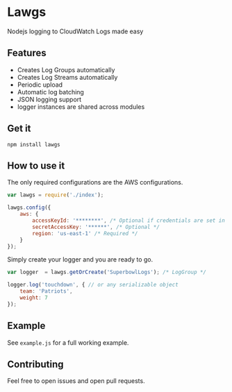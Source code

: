 # Lawgs
Nodejs logging to CloudWatch Logs made easy

## Features
- Creates Log Groups automatically
- Creates Log Streams automatically
- Periodic upload
- Automatic log batching
- JSON logging support
- logger instances are shared across modules

## Get it
``` npm install lawgs ```

## How to use it

The only required configurations are the AWS configurations.

```js
var lawgs = require('./index');

lawgs.config({
	aws: {
		accessKeyId: '********', /* Optional if credentials are set in ~/.aws/credentials */
		secretAccessKey: '******', /* Optional */
		region: 'us-east-1' /* Required */
	}
});
```

Simply create your logger and you are ready to go.

```js
var logger  = lawgs.getOrCreate('SuperbowlLogs'); /* LogGroup */

logger.log('touchdown', { // or any serializable object
	team: 'Patriots',
	weight: 7
});
```

## Example
See ```example.js``` for a full working example.

## Contributing
Feel free to open issues and open pull requests.
